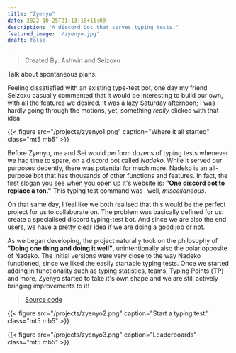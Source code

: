 ```yaml
---
title: "Zyenyo"
date: 2022-10-25T21:13:18+11:00
description: "A discord bot that serves typing tests."
featured_image: '/zyenyo.jpg'
draft: false
---
```


<!--more-->
> Created By: Ashwin and Seizoxu


Talk about spontaneous plans.

Feeling dissatisfied with an existing type-test bot, one day my friend Seizoxu casually commented that it would be interesting to build our own, with all the features we desired. It was a lazy Saturday afternoon; I was hardly going through the motions, yet, something *really* clicked with that idea.

{{< figure src="/projects/zyenyo1.png" caption="Where it all started" class="mt5 mb5" >}}

Before Zyenyo, me and Sei would perform dozens of typing tests whenever we had time to spare, on a discord bot called *Nadeko*. While it served our purposes decently, there was potential for much more. Nadeko is an all-purpose bot that has thousands of other functions and features. In fact, the first slogan you see when you open up it's website is: **"One discord bot to replace a ton."** This typing test command was- well, *miscellaneous*.

On that same day, I feel like we both realised that this would be the perfect project for us to collaborate on. The problem was basically defined for us: create a specialised discord typing-test bot. And since we are also the end users, we have a pretty clear idea if we are doing a good job or not.

As we began developing, the project naturally took on the philosophy of **"Doing one thing and doing it well"**, unintentionally also the polar opposite of Nadeko. The initial versions were very close to the way Nadeko functioned, since we liked the easily startable typing tests. Once we started adding in functionality such as typing statistics, teams, Typing Points (**TP**) and more, Zyenyo started to take it's own shape and we are still actively bringing improvements to it!

> [Source code](https://github.com/Seizoxu/Zyenyo)


{{< figure src="/projects/zyenyo2.png" caption="Start a typing test" class="mt5 mb5" >}}

{{< figure src="/projects/zyenyo3.png" caption="Leaderboards" class="mt5 mb5" >}}
